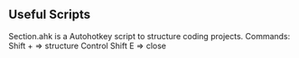 ## Useful Scripts
Section.ahk 
is a Autohotkey script to structure coding projects.
Commands:
Shift + => structure
Control Shift E => close
